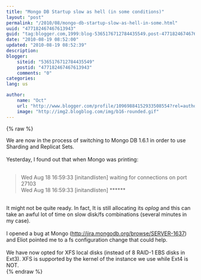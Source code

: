 ```yaml
---
title: "Mongo DB Startup slow as hell (in some conditions)"
layout: "post"
permalink: "/2010/08/mongo-db-startup-slow-as-hell-in-some.html"
uuid: "477182467467613943"
guid: "tag:blogger.com,1999:blog-5365176712784435549.post-477182467467613943"
date: "2010-08-19 08:52:00"
updated: "2010-08-19 08:52:39"
description: 
blogger:
    siteid: "5365176712784435549"
    postid: "477182467467613943"
    comments: "0"
categories: 
lang: us

author: 
    name: "Oct"
    url: "http://www.blogger.com/profile/10969884152933508554?rel=author"
    image: "http://img2.blogblog.com/img/b16-rounded.gif"
---
```


{% raw %}
<div class="css-full-post-content js-full-post-content">
We are now in the process of switching to Mongo DB 1.6.1 in order to use Sharding and Replicat Sets.<br />
<br />
Yesterday, I found out that when Mongo was printing:<br />
<br />
<blockquote>Wed Aug 18 16:59:33 [initandlisten] waiting for connections on port 27103 <br />
Wed Aug 18 16:59:33 [initandlisten] ****** </blockquote><br />
It might not be quite ready. In fact, It is still allocating its <i>oplog</i> and this can take an awful lot of time on slow disk/fs combinations (several minutes in my case).<br />
<br />
I opened a bug at Mongo (<a href="http://jira.mongodb.org/browse/SERVER-1637">http://jira.mongodb.org/browse/SERVER-1637</a>) and Eliot pointed me to a fs configuration change that could help.<br />
<br />
We have now opted for XFS local disks (instead of 8 RAID-1 EBS disks in Ext3). XFS is supported by the kernel of the instance we use while Ext4 is NOT.
</div>
{% endraw %}